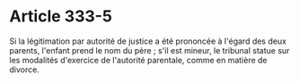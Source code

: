 # Article 333-5

Si la légitimation par autorité de justice a été prononcée à l'égard des deux parents, l'enfant prend le nom du père ; s'il est mineur, le tribunal statue sur les modalités d'exercice de l'autorité parentale, comme en matière de divorce.
